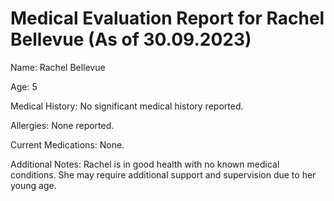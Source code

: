 # Medical Evaluation Report for Rachel Bellevue (As of 30.09.2023)
Name: Rachel Bellevue

Age: 5

Medical History: No significant medical history reported.

Allergies: None reported.

Current Medications: None.

Additional Notes: Rachel is in good health with no known medical conditions. She may require additional support and supervision due to her young age.